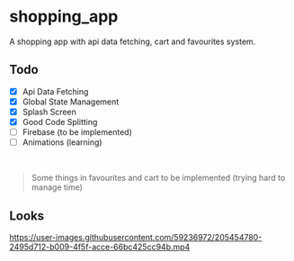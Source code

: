 # shopping_app

A shopping app with api data fetching, cart and favourites system.

## Todo

* [x] Api Data Fetching
* [x] Global State Management
* [x] Splash Screen
* [x] Good Code Splitting
* [ ] Firebase (to be implemented)
* [ ] Animations (learning)

<br>

> Some things in favourites and cart to be implemented (trying hard to manage time)

## Looks

https://user-images.githubusercontent.com/59236972/205454780-2495d712-b009-4f5f-acce-66bc425cc94b.mp4

